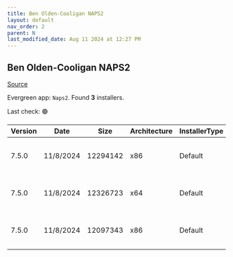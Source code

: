 ```yaml
---
title: Ben Olden-Cooligan NAPS2
layout: default
nav_order: 2
parent: N
last_modified_date: Aug 11 2024 at 12:27 PM
---
```


## Ben Olden-Cooligan NAPS2

[Source](https://www.naps2.com/)

Evergreen app: `Naps2`. Found **3** installers.

Last check: 🟢

| Version | Date      | Size     | Architecture | InstallerType | Type | URI                                                                                                                                                                      |
| ------- | --------- | -------- | ------------ | ------------- | ---- | ------------------------------------------------------------------------------------------------------------------------------------------------------------------------ |
| 7.5.0   | 11/8/2024 | 12294142 | x86          | Default       | exe  | [https://github.com/cyanfish/naps2/releases/download/v7.5.0/naps2-7.5.0-win.exe](https://github.com/cyanfish/naps2/releases/download/v7.5.0/naps2-7.5.0-win.exe)         |
| 7.5.0   | 11/8/2024 | 12326723 | x64          | Default       | msi  | [https://github.com/cyanfish/naps2/releases/download/v7.5.0/naps2-7.5.0-win-x64.msi](https://github.com/cyanfish/naps2/releases/download/v7.5.0/naps2-7.5.0-win-x64.msi) |
| 7.5.0   | 11/8/2024 | 12097343 | x86          | Default       | msi  | [https://github.com/cyanfish/naps2/releases/download/v7.5.0/naps2-7.5.0-win-x86.msi](https://github.com/cyanfish/naps2/releases/download/v7.5.0/naps2-7.5.0-win-x86.msi) |

